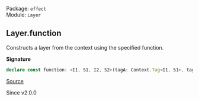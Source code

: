 Package: `effect`<br />
Module: `Layer`<br />

## Layer.function

Constructs a layer from the context using the specified function.

**Signature**

```ts
declare const function: <I1, S1, I2, S2>(tagA: Context.Tag<I1, S1>, tagB: Context.Tag<I2, S2>, f: (a: Types.NoInfer<S1>) => Types.NoInfer<S2>) => Layer<I2, never, I1>
```

[Source](https://github.com/Effect-TS/effect/tree/main/packages/effect/src/Layer.ts#L411)

Since v2.0.0